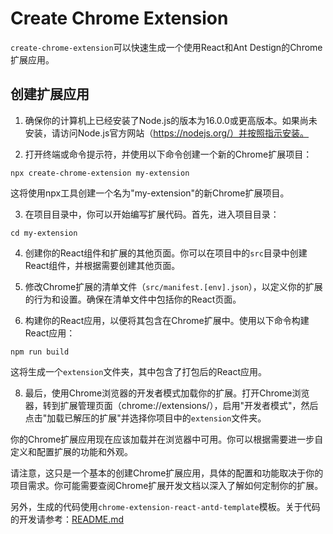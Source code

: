 # Create Chrome Extension


`create-chrome-extension`可以快速生成一个使用React和Ant Destign的Chrome扩展应用。

## 创建扩展应用
1. 确保你的计算机上已经安装了Node.js的版本为16.0.0或更高版本。如果尚未安装，请访问Node.js官方网站（https://nodejs.org/）并按照指示安装。

2. 打开终端或命令提示符，并使用以下命令创建一个新的Chrome扩展项目：

```
npx create-chrome-extension my-extension
```

这将使用npx工具创建一个名为"my-extension"的新Chrome扩展项目。

3. 在项目目录中，你可以开始编写扩展代码。首先，进入项目目录：

```
cd my-extension
```

4. 创建你的React组件和扩展的其他页面。你可以在项目中的`src`目录中创建React组件，并根据需要创建其他页面。

5. 修改Chrome扩展的清单文件（`src/manifest.[env].json`），以定义你的扩展的行为和设置。确保在清单文件中包括你的React页面。

6. 构建你的React应用，以便将其包含在Chrome扩展中。使用以下命令构建React应用：

```
npm run build
```

这将生成一个`extension`文件夹，其中包含了打包后的React应用。

8. 最后，使用Chrome浏览器的开发者模式加载你的扩展。打开Chrome浏览器，转到扩展管理页面（chrome://extensions/），启用"开发者模式"，然后点击"加载已解压的扩展"并选择你项目中的`extension`文件夹。

你的Chrome扩展应用现在应该加载并在浏览器中可用。你可以根据需要进一步自定义和配置扩展的功能和外观。

请注意，这只是一个基本的创建Chrome扩展应用，具体的配置和功能取决于你的项目需求。你可能需要查阅Chrome扩展开发文档以深入了解如何定制你的扩展。


另外，生成的代码使用```chrome-extension-react-antd-template```模板。关于代码的开发请参考：[README.md](https://github.com/raojinlin/chrome-extension-react-antd-template/blob/master/README.md)